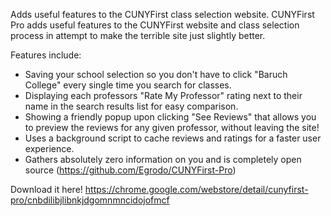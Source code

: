 Adds useful features to the CUNYFirst class selection website.
CUNYFirst Pro adds useful features to the CUNYFirst website and class selection process in attempt to make the terrible site just slightly better.

Features include:
   - Saving your school selection so you don't have to click "Baruch College" every single time you search for classes.
   - Displaying each professors "Rate My Professor" rating next to their name in the search results list for easy comparison.
   - Showing a friendly popup upon clicking "See Reviews" that allows you to preview the reviews for any given professor, without leaving the site!
   - Uses a background script to cache reviews and ratings for a faster user experience.
   - Gathers absolutely zero information on you and is completely open source (https://github.com/Egrodo/CUNYFirst-Pro)
   
Download it here! https://chrome.google.com/webstore/detail/cunyfirst-pro/cnbdilibjlibnkjdgomnmncidojofmcf
